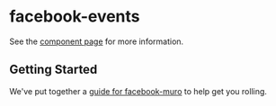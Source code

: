 # facebook-events

See the [component page](http://rarato.github.io/facebook-muro) for more information.

## Getting Started

We've put together a [guide for facebook-muro](http://www.polymer-project.org/docs/start/reusableelements.html) to help get you rolling.
